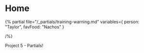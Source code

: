 # Home

{% partial 
    file="/_partials/training-warning.md" 
    variables={
        person: "Taylor",
        favFood: "Nachos"
    }

/%}


Project 5 - Partials!